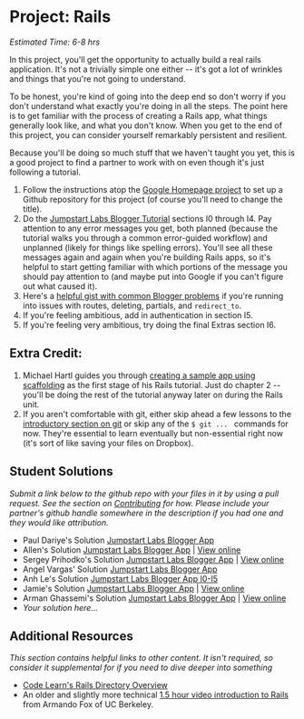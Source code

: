 # Project: Rails
*Estimated Time: 6-8 hrs*

In this project, you'll get the opportunity to actually build a real rails application.  It's not a trivially simple one either -- it's got a lot of wrinkles and things that you're not going to understand.

To be honest, you're kind of going into the deep end so don't worry if you don't understand what exactly you're doing in all the steps.  The point here is to get familiar with the process of creating a Rails app, what things generally look like, and what you don't know.  When you get to the end of this project, you can consider yourself remarkably persistent and resilient. 

Because you'll be doing so much stuff that we haven't taught you yet, this is a good project to find a partner to work with on even though it's just following a tutorial.  

1. Follow the instructions atop the [Google Homepage project](/web-development-101/html-css) to set up a Github repository for this project (of course you'll need to change the title).
1. Do the [Jumpstart Labs Blogger Tutorial](http://tutorials.jumpstartlab.com/projects/blogger.html) sections I0 through I4.  Pay attention to any error messages you get, both planned (because the tutorial walks you through a common error-guided workflow) and unplanned (likely for things like spelling errors).  You'll see all these messages again and again when you're building Rails apps, so it's helpful to start getting familiar with which portions of the message you should pay attention to (and maybe put into Google if you can't figure out what caused it).
2. Here's a [helpful gist with common Blogger problems](https://gist.github.com/burtlo/4970471) if you're running into issues with routes, deleting, partials, and `redirect_to`.
3. If you're feeling ambitious, add in authentication in section I5.
4. If you're feeling very ambitious, try doing the final Extras section I6.

## Extra Credit:

1. Michael Hartl guides you through [creating a sample app using scaffolding](http://ruby.railstutorial.org/chapters/a-demo-app#top) as the first stage of his Rails tutorial.  Just do chapter 2 -- you'll be doing the rest of the tutorial anyway later on during the Rails unit.  
2. If you aren't comfortable with git, either skip ahead a few lessons to the [introductory section on git](/web-development-101/git-basics) or skip any of the `$ git ... ` commands for now.  They're essential to learn eventually but non-essential right now (it's sort of like saving your files on Dropbox).

## Student Solutions

*Submit a link below to the github repo with your files in it by using a pull request.  See the section on [Contributing](http://github.com/TheOdinProject/curriculum/blob/master/contributing.md) for how.  Please include your partner's github handle somewhere in the description if you had one and they would like attribution.*

* Paul Dariye's Solution [Jumpstart Labs Blogger App](https://github.com/pauldd91/theodinproject/tree/master/blogger)
* Allen's Solution [Jumpstart Labs Blogger App](https://github.com/NoRest4AWhearry/blogger) | [View online](http://jsblogger2.herokuapp.com/)
* Sergey Prihodko's Solution [Jumpstart Labs Blogger App](https://github.com/sprihodko/blog) | [View online](https://stormy-coast-9842.herokuapp.com/)
* Angel Vargas' Solution [Jumpstart Labs Blogger App](https://github.com/arioth/the-odin-project/tree/master/blogger)
* Anh Le's Solution [Jumpstart Labs Blogger App I0-I5](https://github.com/LaDilettante/studying-odin-project/tree/master/web_dev_101/project_rails/blogger)
* Jamie's Solution [Jumpstart Labs Blogger App](https://github.com/Jberczel/blogger) | [View online](http://pure-meadow-9674.herokuapp.com/)
* Arman Ghassemi's Solution [Jumpstart Labs Blogger App](https://github.com/ArmanG/First-Ruby-App) | [View online](http://stormy-cliffs-5263.herokuapp.com/)
* *Your solution here...*


## Additional Resources

*This section contains helpful links to other content. It isn't required, so consider it supplemental for if you need to dive deeper into something*

* [Code Learn's Rails Directory Overview](http://www.codelearn.org/ruby-on-rails-tutorial/rails-directory-overview)
* An older and slightly more technical [1.5 hour video introduction to Rails](http://www.youtube.com/watch?v=LuuKDyUYFTU) from Armando Fox of UC Berkeley.
